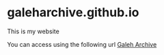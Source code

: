 # galeharchive.github.io
This is my website

You can access using the following url
<a href="https://galeharchive.github.io" target="_blank">Galeh Archive</a>
